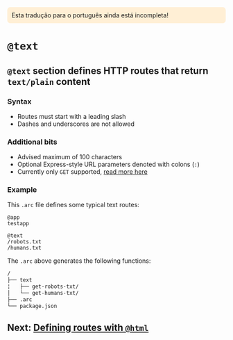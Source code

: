 <div style=background:papayawhip;padding:10px;border-radius:7px;>Esta tradução para o português ainda está incompleta!</div>

# `@text`

## `@text` section defines HTTP routes that return `text/plain` content

### Syntax

- Routes must start with a leading slash
- Dashes and underscores are not allowed

### Additional bits

- Advised maximum of 100 characters
- Optional Express-style URL parameters denoted with colons (`:`)
- Currently only `GET` supported, [read more here](/intro/limits)

### Example

This `.arc` file defines some typical text routes:

```arc
@app
testapp

@text
/robots.txt
/humans.txt
```

The `.arc` above generates the following functions:

```bash
/
├── text
¦   ├── get-robots-txt/
│   └── get-humans-txt/
├── .arc
└── package.json
```

## Next: [Defining routes with `@html`](/reference/html)
